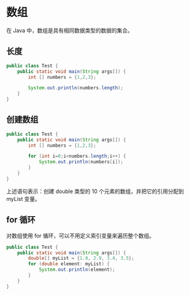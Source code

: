 # 数组

在 Java 中，数组是具有相同数据类型的数据的集合。

## 长度

<div class="run"></div>

```java
public class Test {
    public static void main(String args[]) {
        int [] numbers = {1,2,3};

        System.out.println(numbers.length);
    }
}
```

## 创建数组

<div class="run"></div>

```java
public class Test {
    public static void main(String args[]) {
        int [] numbers = {1,2,3};

        for (int i=0;i<numbers.length;i++) {
            System.out.println(numbers[i]);
        }
    }
}
```

上述语句表示：创建 double 类型的 10 个元素的数组，并把它的引用分配到 myList 变量。

## for 循环

对数组使用 for 循环，可以不用定义索引变量来遍历整个数组。

<div class="run"></div>

```java
public class Test {
    public static void main(String args[]) {
        double[] myList = {1.9, 2.9, 3.4, 3.5};
        for (double element: myList) {
            System.out.println(element);
        }
    }
}
```
